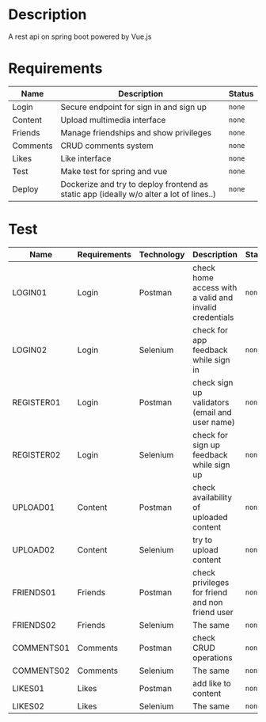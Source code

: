 # Description
A rest api on spring boot powered by Vue.js

# Requirements

| Name  | Description | Status  |
| ------------- | ------------- | ------------- |
| Login  | Secure endpoint for sign in and sign up  | `none` |
| Content  | Upload multimedia interface  | `none` |
| Friends  | Manage friendships and show privileges  | `none` |
| Comments  |  CRUD comments system | `none` |
| Likes | Like interface | `none`|
| Test | Make test for spring and vue | `none`|
| Deploy | Dockerize and try to deploy frontend as static app (ideally w/o alter a lot of lines..) | `none`|

# Test
| Name  | Requirements | Technology | Description | Status  |
| ------------- | ------------- | ------------- | ------------- | ------------- |
| LOGIN01  | Login  | Postman |  check home access with a valid and invalid credentials | `none` |
| LOGIN02  | Login  | Selenium |  check for app feedback while sign in| `none` |
| REGISTER01  | Login  | Postman |  check sign up validators (email and user name) | `none` |
| REGISTER02  | Login  | Selenium |  check for sign up feedback while sign up| `none` |
| UPLOAD01  | Content  | Postman |  check availability of uploaded content | `none` |
| UPLOAD02  | Content  | Selenium |  try to upload content| `none` |
| FRIENDS01  | Friends  | Postman |  check privileges for friend and non friend user | `none` |
| FRIENDS02  | Friends  | Selenium |  The same | `none` |
| COMMENTS01  | Comments  | Postman |  check CRUD operations | `none` |
| COMMENTS02  | Comments  | Selenium |  The same | `none` |
| LIKES01  | Likes  | Postman |  add like to content | `none` |
| LIKES02  | Likes  | Selenium |  The same | `none` |
